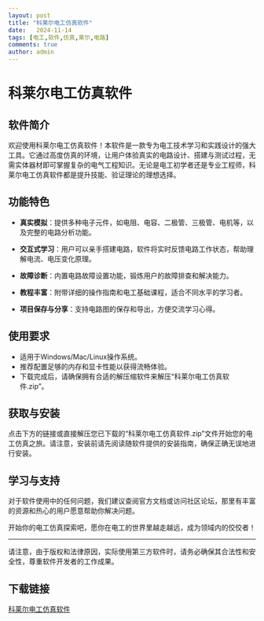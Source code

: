 ```yaml
---
layout: post
title: "科莱尔电工仿真软件"
date:   2024-11-14
tags: [电工,软件,仿真,莱尔,电路]
comments: true
author: admin
---
```

# 科莱尔电工仿真软件

## 软件简介

欢迎使用科莱尔电工仿真软件！本软件是一款专为电工技术学习和实践设计的强大工具。它通过高度仿真的环境，让用户体验真实的电路设计、搭建与测试过程，无需实体器材即可掌握复杂的电气工程知识。无论是电工初学者还是专业工程师，科莱尔电工仿真软件都是提升技能、验证理论的理想选择。

## 功能特色

- **真实模拟**：提供多种电子元件，如电阻、电容、二极管、三极管、电机等，以及完整的电路分析功能。
  
- **交互式学习**：用户可以亲手搭建电路，软件将实时反馈电路工作状态，帮助理解电流、电压变化原理。
  
- **故障诊断**：内置电路故障设置功能，锻炼用户的故障排查和解决能力。
  
- **教程丰富**：附带详细的操作指南和电工基础课程，适合不同水平的学习者。
  
- **项目保存与分享**：支持电路图的保存和导出，方便交流学习心得。

## 使用要求

- 适用于Windows/Mac/Linux操作系统。
- 推荐配置足够的内存和显卡性能以获得流畅体验。
- 下载完成后，请确保拥有合适的解压缩软件来解压“科莱尔电工仿真软件.zip”。

## 获取与安装

点击下方的链接或直接解压您已下载的“科莱尔电工仿真软件.zip”文件开始您的电工仿真之旅。请注意，安装前请先阅读随软件提供的安装指南，确保正确无误地进行安装。

## 学习与支持

对于软件使用中的任何问题，我们建议查阅官方文档或访问社区论坛，那里有丰富的资源和热心的用户愿意帮助你解决问题。

开始你的电工仿真探索吧，愿你在电工的世界里越走越远，成为领域内的佼佼者！

---

请注意，由于版权和法律原因，实际使用第三方软件时，请务必确保其合法性和安全性，尊重软件开发者的工作成果。

## 下载链接

[科莱尔电工仿真软件](https://pan.quark.cn/s/48a277d310b7)